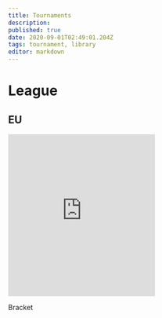 ```yaml
---
title: Tournaments
description: 
published: true
date: 2020-09-01T02:49:01.204Z
tags: tournament, library
editor: markdown
---
```


# League

## EU

<iframe src="https://widget.toornament.com/tournaments/3832231569306492928/?_locale=en_US"
allowfullscreen="" height="330" frameborder="0" width="300"></iframe>

Bracket

